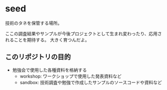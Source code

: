 # seed

技術のタネを保管する場所。

ここの調査結果やサンプルが今後プロジェクトとして生まれ変わったり、応用されることを期待する。
大きく育つんだよ。

## このリポジトリの目的

- 勉強会で使用した各種資料を格納する
    - workshop: ワークショップで使用した発表資料など
    - sandbox:  技術調査や勉強で作成したサンプルのソースコードや資料など

